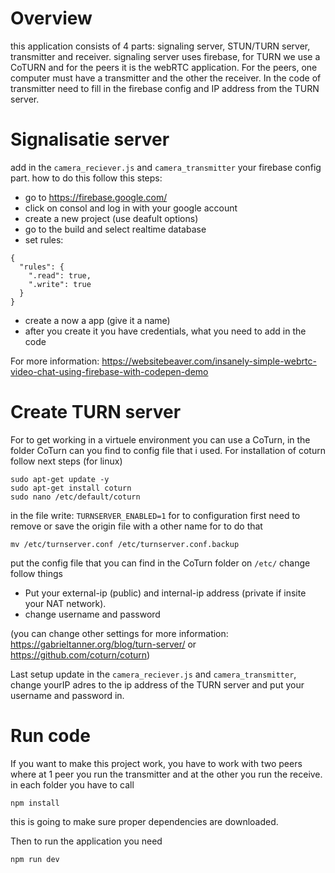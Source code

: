 # Overview
this application consists of 4 parts: signaling server, STUN/TURN server, transmitter and receiver. signaling server uses firebase, for TURN we use a CoTURN and for the peers it is the webRTC application. For the peers, one computer must have a transmitter and the other the receiver. In the code of transmitter need to fill in the firebase config and IP address from the TURN server.

# Signalisatie server

add in the `camera_reciever.js` and `camera_transmitter` your firebase config part. how to do this follow this steps:
- go to https://firebase.google.com/
- click on consol and log in with your google account
- create a new project (use deafult options)
- go to the build and select realtime database
- set rules:
```
{
  "rules": {
    ".read": true,
    ".write": true
  }
}
```
- create a now a app (give it a name)
- after you create it you have credentials, what you need to add in the code

For more information: https://websitebeaver.com/insanely-simple-webrtc-video-chat-using-firebase-with-codepen-demo

# Create TURN server

For to get working in a virtuele environment you can use a CoTurn, in the folder CoTurn can you find to config file that i used. For installation of coturn follow next steps (for linux)

```
sudo apt-get update -y
sudo apt-get install coturn
sudo nano /etc/default/coturn
```

in the file write: `TURNSERVER_ENABLED=1`
for to configuration first need to remove or save the origin file with a other name for to do that

```
mv /etc/turnserver.conf /etc/turnserver.conf.backup
```

put the config file that you can find in the CoTurn folder on `/etc/` change follow things
- Put your external-ip (public) and internal-ip address (private if insite your NAT network).
- change username and password

(you can change other settings for more information: https://gabrieltanner.org/blog/turn-server/ or https://github.com/coturn/coturn)

Last setup update in the `camera_reciever.js` and `camera_transmitter`, change yourIP adres to the ip address of the TURN server and put your username and password in.


# Run code

If you want to make this project work, you have to work with two peers where at 1 peer you run the transmitter and at the other you run the receive. in each folder you have to call 
```
npm install
```
this is going to make sure proper dependencies are downloaded. 

Then to run the application you need 
```
npm run dev
```


